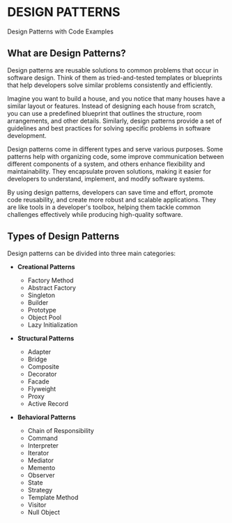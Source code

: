 # DESIGN PATTERNS
Design Patterns with Code Examples

## What are Design Patterns?
Design patterns are reusable solutions to common problems that occur in software design. Think of them as tried-and-tested templates or blueprints that help developers solve similar problems consistently and efficiently.

Imagine you want to build a house, and you notice that many houses have a similar layout or features. Instead of designing each house from scratch, you can use a predefined blueprint that outlines the structure, room arrangements, and other details. Similarly, design patterns provide a set of guidelines and best practices for solving specific problems in software development.

Design patterns come in different types and serve various purposes. Some patterns help with organizing code, some improve communication between different components of a system, and others enhance flexibility and maintainability. They encapsulate proven solutions, making it easier for developers to understand, implement, and modify software systems.

By using design patterns, developers can save time and effort, promote code reusability, and create more robust and scalable applications. They are like tools in a developer's toolbox, helping them tackle common challenges effectively while producing high-quality software.

## Types of Design Patterns
Design patterns can be divided into three main categories:

- **Creational Patterns**
  - Factory Method
  - Abstract Factory
  - Singleton
  - Builder
  - Prototype
  - Object Pool
  - Lazy Initialization

- **Structural Patterns**
  - Adapter
  - Bridge
  - Composite
  - Decorator
  - Facade
  - Flyweight
  - Proxy
  - Active Record

- **Behavioral Patterns**
  - Chain of Responsibility
  - Command
  - Interpreter
  - Iterator
  - Mediator
  - Memento
  - Observer
  - State
  - Strategy
  - Template Method
  - Visitor
  - Null Object

